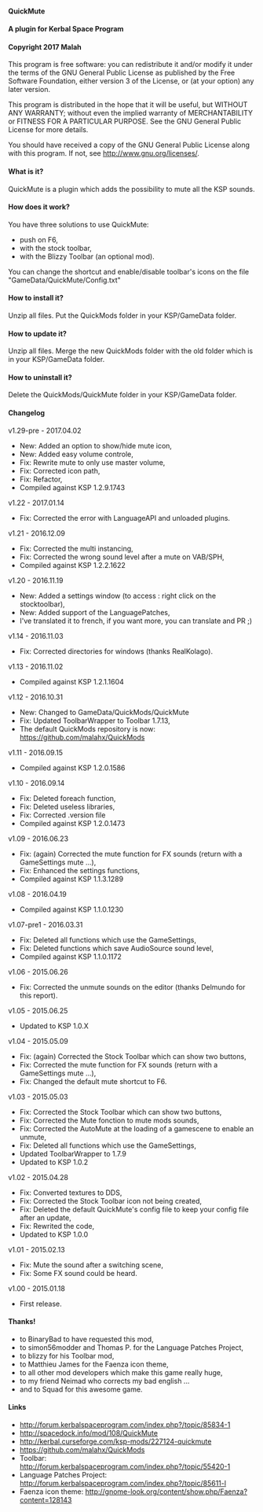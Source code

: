 ﻿#### QuickMute
#### A plugin for Kerbal Space Program
#### Copyright 2017 Malah

This program is free software: you can redistribute it and/or modify
it under the terms of the GNU General Public License as published by
the Free Software Foundation, either version 3 of the License, or
(at your option) any later version.

This program is distributed in the hope that it will be useful,
but WITHOUT ANY WARRANTY; without even the implied warranty of
MERCHANTABILITY or FITNESS FOR A PARTICULAR PURPOSE.  See the
GNU General Public License for more details.

You should have received a copy of the GNU General Public License
along with this program.  If not, see <http://www.gnu.org/licenses/>. 


#### What is it?

QuickMute is a plugin which adds the possibility to mute all the KSP sounds.

#### How does it work?

You have three solutions to use QuickMute:
* push on F6,
* with the stock toolbar,
* with the Blizzy Toolbar (an optional mod).

You can change the shortcut and enable/disable toolbar's icons on the file "GameData/QuickMute/Config.txt"

#### How to install it?

Unzip all files. Put the QuickMods folder in your KSP/GameData folder.

#### How to update it?

Unzip all files. Merge the new QuickMods folder with the old folder which is in your KSP/GameData folder.

#### How to uninstall it?

Delete the QuickMods/QuickMute folder in your KSP/GameData folder.

#### Changelog

v1.29-pre - 2017.04.02
* New: Added an option to show/hide mute icon,
* New: Added easy volume controle,
* Fix: Rewrite mute to only use master volume, 
* Fix: Corrected icon path,
* Fix: Refactor,
* Compiled against KSP 1.2.9.1743

v1.22 - 2017.01.14
* Fix: Corrected the error with LanguageAPI and unloaded plugins.

v1.21 - 2016.12.09
* Fix: Corrected the multi instancing,
* Fix: Corrected the wrong sound level after a mute on VAB/SPH,
* Compiled against KSP 1.2.2.1622

v1.20 - 2016.11.19
* New: Added a settings window (to access : right click on the stocktoolbar),
* New: Added support of the LanguagePatches,
* I've translated it to french, if you want more, you can translate and PR ;)

v1.14 - 2016.11.03
* Fix: Corrected directories for windows (thanks RealKolago).

v1.13 - 2016.11.02
* Compiled against KSP 1.2.1.1604

v1.12 - 2016.10.31
* New: Changed to GameData/QuickMods/QuickMute
* Fix: Updated ToolbarWrapper to Toolbar 1.7.13,
* The default QuickMods repository is now: https://github.com/malahx/QuickMods

v1.11 - 2016.09.15
* Compiled against KSP 1.2.0.1586

v1.10 - 2016.09.14
* Fix: Deleted foreach function,
* Fix: Deleted useless libraries,
* Fix: Corrected .version file
* Compiled against KSP 1.2.0.1473

v1.09 - 2016.06.23
* Fix: (again) Corrected the mute function for FX sounds (return with a GameSettings mute ...),
* Fix: Enhanced the settings functions,
* Compiled against KSP 1.1.3.1289

v1.08 - 2016.04.19
* Compiled against KSP 1.1.0.1230

v1.07-pre1 - 2016.03.31
* Fix: Deleted all functions which use the GameSettings,
* Fix: Deleted functions which save AudioSource sound level,
* Compiled against KSP 1.1.0.1172

v1.06 - 2015.06.26
* Fix: Corrected the unmute sounds on the editor (thanks Delmundo for this report).

v1.05 - 2015.06.25
* Updated to KSP 1.0.X

v1.04 - 2015.05.09
* Fix: (again) Corrected the Stock Toolbar which can show two buttons,
* Fix: Corrected the mute function for FX sounds (return with a GameSettings mute ...),
* Fix: Changed the default mute shortcut to F6.

v1.03 - 2015.05.03
* Fix: Corrected the Stock Toolbar which can show two buttons,
* Fix: Corrected the Mute fonction to mute mods sounds,
* Fix: Corrected the AutoMute at the loading of a gamescene to enable an unmute,
* Fix: Deleted all functions which use the GameSettings,
* Updated ToolbarWrapper to 1.7.9
* Updated to KSP 1.0.2

v1.02 - 2015.04.28
* Fix: Converted textures to DDS,
* Fix: Corrected the Stock Toolbar icon not being created,
* Fix: Deleted the default QuickMute's config file to keep your config file after an update,
* Fix: Rewrited the code,
* Updated to KSP 1.0.0

v1.01 - 2015.02.13
* Fix: Mute the sound after a switching scene,
* Fix: Some FX sound could be heard.

v1.00 - 2015.01.18
* First release.

#### Thanks!

* to BinaryBad to have requested this mod,
* to simon56modder and Thomas P. for the Language Patches Project,
* to blizzy for his Toolbar mod,
* to Matthieu James for the Faenza icon theme,
* to all other mod developers which make this game really huge,
* to my friend Neimad who corrects my bad english ...
* and to Squad for this awesome game.

#### Links

* http://forum.kerbalspaceprogram.com/index.php?/topic/85834-1
* http://spacedock.info/mod/108/QuickMute
* http://kerbal.curseforge.com/ksp-mods/227124-quickmute
* https://github.com/malahx/QuickMods
* Toolbar: http://forum.kerbalspaceprogram.com/index.php?/topic/55420-1
* Language Patches Project: http://forum.kerbalspaceprogram.com/index.php?/topic/85611-l
* Faenza icon theme: http://gnome-look.org/content/show.php/Faenza?content=128143
